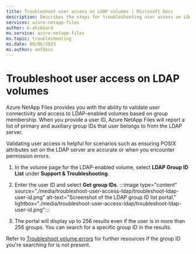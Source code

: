 ```yaml
---
title: Troubleshoot user access on LDAP volumes | Microsoft Docs
description: Describes the steps for troubleshooting user access on LDAP-enabled volumes.
services: azure-netapp-files
author: b-ahibbard
ms.service: azure-netapp-files
ms.topic: troubleshooting
ms.date: 09/06/2023
ms.author: anfdocs
---
```


# Troubleshoot user access on LDAP volumes

Azure NetApp Files provides you with the ability to validate user connectivity and access to LDAP-enabled volumes based on group membership. When you provide a user ID, Azure NetApp Files will report a list of primary and auxiliary group IDs that user belongs to from the LDAP server.

Validating user access is helpful for scenarios such as ensuring POSIX attributes set on the LDAP server are accurate or when you encounter permission errors. 

1. In the volume page for the LDAP-enabled volume, select **LDAP Group ID List** under **Support & Troubleshooting**.
1. Enter the user ID and select **Get group IDs**.
    :::image type="content" source="./media/troubleshoot-user-access-ldap/troubleshoot-ldap-user-id.png" alt-text="Screenshot of the LDAP group ID list portal." lightbox="./media/troubleshoot-user-access-ldap/troubleshoot-ldap-user-id.png":::

1. The portal will display up to 256 results even if the user is in more than 256 groups. You can search for a specific group ID in the results. 

Refer to [Troubleshoot volume errors](troubleshoot-volumes.md#errors-for-ldap-volumes) for further resources if the group ID you're searching for is not present. 
